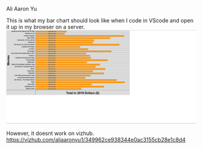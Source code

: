 Ali Aaron Yu



This is what my bar chart should look like when I code in VScode and open it up in my browser on a server.  
![alt text](https://github.com/aliaaronyu1/aliaaronyu1.github.io/blob/main/barchart.PNG)

However, it doesnt work on vizhub.  
https://vizhub.com/aliaaronyu1/349962ce938344e0ac3155cb28e1c8d4

